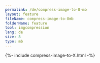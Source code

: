 ```yaml
---
permalink: /de/compress-image-to-8-mb
layout: feature
fileName: compress-image-to-8mb
folderName: feature
tool: imgcompression
lang: de
size: 8
type: mb
---
```


{%- include compress-image-to-X.html -%}
